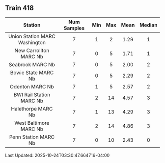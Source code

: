 ## Train 418

| Station | Num Samples | Min | Max | Mean | Median |
| :-----: | :---------: | :-: | :-: | :--: | :----: |
| Union Station MARC Washington | 7 | 1 | 2 | 1.29 | 1 |
| New Carrollton MARC Nb | 7 | 0 | 5 | 1.71 | 1 |
| Seabrook MARC Nb | 7 | 0 | 5 | 2.00 | 2 |
| Bowie State MARC Nb | 7 | 0 | 5 | 2.29 | 2 |
| Odenton MARC Nb | 7 | 1 | 5 | 2.57 | 2 |
| BWI Rail Station MARC Nb | 7 | 2 | 14 | 4.57 | 3 |
| Halethorpe MARC Nb | 7 | 1 | 13 | 4.29 | 3 |
| West Baltimore MARC Nb | 7 | 2 | 14 | 4.86 | 3 |
| Penn Station MARC Nb | 7 | 0 | 10 | 2.43 | 0 |


Last Updated: 2025-10-24T03:30:47.664716-04:00